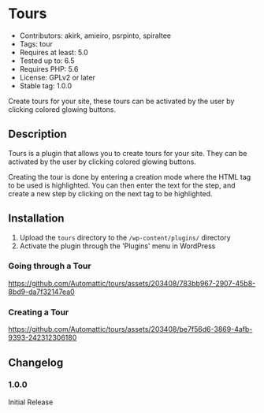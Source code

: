 # Tours

- Contributors: akirk, amieiro, psrpinto, spiraltee
- Tags: tour
- Requires at least: 5.0
- Tested up to: 6.5
- Requires PHP: 5.6
- License: GPLv2 or later
- Stable tag: 1.0.0

Create tours for your site, these tours can be activated by the user by clicking colored glowing buttons.

## Description

Tours is a plugin that allows you to create tours for your site. They can be activated by the user by clicking colored glowing buttons.

Creating the tour is done by entering a creation mode where the HTML tag to be used is highlighted. You can then enter the text for the step, and create a new step by clicking on the next tag to be highlighted.

## Installation

1. Upload the `tours` directory to the `/wp-content/plugins/` directory
1. Activate the plugin through the 'Plugins' menu in WordPress

### Going through a Tour



https://github.com/Automattic/tours/assets/203408/783bb967-2907-45b8-8bd9-da7f32147ea0



### Creating a Tour




https://github.com/Automattic/tours/assets/203408/be7f56d6-3869-4afb-9393-242312306180


## Changelog

### 1.0.0
Initial Release
